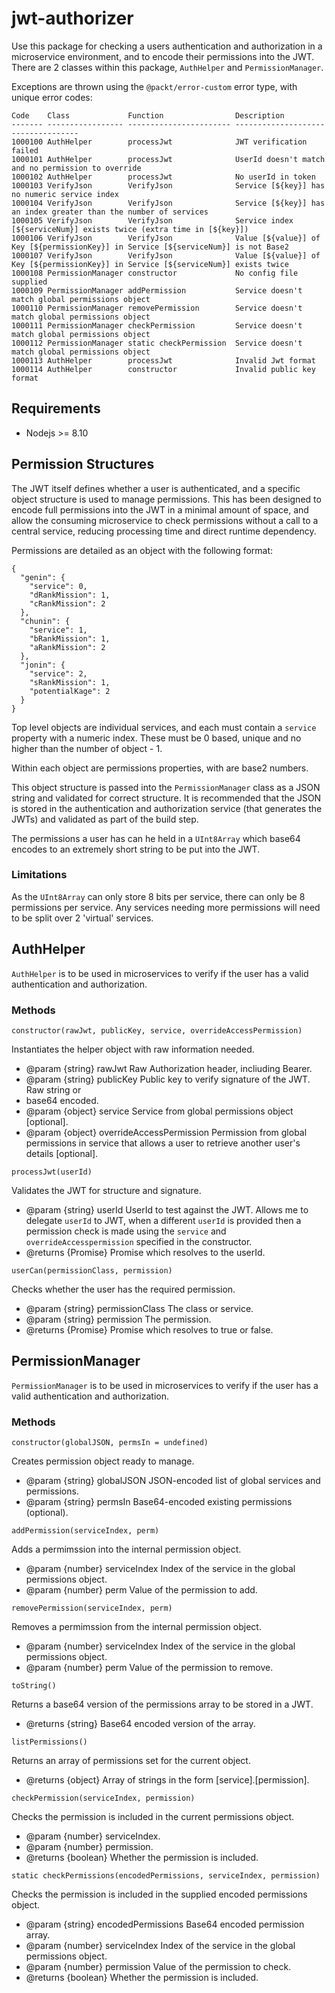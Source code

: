 # jwt-authorizer

Use this package for checking a users authentication and authorization in a microservice environment, and to encode their permissions into the JWT. There are 2 classes within this package, `AuthHelper` and `PermissionManager`.

Exceptions are thrown using the `@packt/error-custom` error type, with unique error codes:

```
Code    Class             Function                Description
------- ----------------- ----------------------- -----------------------------------
1000100 AuthHelper        processJwt              JWT verification failed
1000101 AuthHelper        processJwt              UserId doesn't match and no permission to override
1000102 AuthHelper        processJwt              No userId in token
1000103 VerifyJson        VerifyJson              Service [${key}] has no numeric service index
1000104 VerifyJson        VerifyJson              Service [${key}] has an index greater than the number of services
1000105 VerifyJson        VerifyJson              Service index [${serviceNum}] exists twice (extra time in [${key}])
1000106 VerifyJson        VerifyJson              Value [${value}] of Key [${permissionKey}] in Service [${serviceNum}] is not Base2
1000107 VerifyJson        VerifyJson              Value [${value}] of Key [${permissionKey}] in Service [${serviceNum}] exists twice
1000108 PermissionManager constructor             No config file supplied
1000109 PermissionManager addPermission           Service doesn't match global permissions object
1000110 PermissionManager removePermission        Service doesn't match global permissions object
1000111 PermissionManager checkPermission         Service doesn't match global permissions object
1000112 PermissionManager static checkPermission  Service doesn't match global permissions object
1000113 AuthHelper        processJwt              Invalid Jwt format
1000114 AuthHelper        constructor             Invalid public key format
```

## Requirements

* Nodejs >= 8.10

## Permission Structures

The JWT itself defines whether a user is authenticated, and a specific object structure is used to manage permissions. This has been designed to encode full permissions into the JWT in a minimal amount of space, and allow the consuming microservice to check permissions without a call to a central service, reducing processing time and direct runtime dependency.

Permissions are detailed as an object with the following format:
```
{
  "genin": {
    "service": 0,
    "dRankMission": 1,
    "cRankMission": 2
  },
  "chunin": {
    "service": 1,
    "bRankMission": 1,
    "aRankMission": 2
  },
  "jonin": {
    "service": 2,
    "sRankMission": 1,
    "potentialKage": 2
  }
}
```
Top level objects are individual services, and each must contain a `service` property with a numeric index. These must be 0 based, unique and no higher than the number of object - 1.

Within each object are permissions properties, with are base2 numbers.

This object structure is passed into the `PermissionManager` class as a JSON string and validated for correct structure. It is recommended that the JSON is stored in the authentication and authorization service (that generates the JWTs) and validated as part of the build step.

The permissions a user has can he held in a `UInt8Array` which base64 encodes to an extremely short string to be put into the JWT.

### Limitations

As the `UInt8Array` can only store 8 bits per service, there can only be 8 permissions per service. Any services needing more permissions will need to be split over 2 'virtual' services.

## AuthHelper

`AuthHelper` is to be used in microservices to verify if the user has a valid authentication and authorization.

### Methods

`constructor(rawJwt, publicKey, service, overrideAccessPermission)`

Instantiates the helper object with raw information needed.
   * @param {string} rawJwt Raw Authorization header, incliuding Bearer.
   * @param {string} publicKey Public key to verify signature of the JWT. Raw string or 
   * base64 encoded.
   * @param {object} service Service from global permissions object [optional].
   * @param {object} overrideAccessPermission Permission from global permissions in
      service that allows a user to retrieve another user's details [optional].

`processJwt(userId)`

Validates the JWT for structure and signature.
   * @param {string} userId UserId to test against the JWT. Allows me to delegate `userId` to JWT, when a different `userId` is provided then a permission check is made using the `service` and `overrideAccesspermission` specified in the constructor.
   * @returns {Promise<string>} Promise which resolves to the userId.

`userCan(permissionClass, permission)`

Checks whether the user has the required permission.
   * @param {string} permissionClass The class or service.
   * @param {string} permission The permission.
   * @returns {Promise<boolean>} Promise which resolves to true or false.

## PermissionManager

`PermissionManager` is to be used in microservices to verify if the user has a valid authentication and authorization.

### Methods

`constructor(globalJSON, permsIn = undefined)`

Creates permission object ready to manage.
   * @param  {string} globalJSON JSON-encoded list of global services and permissions.
   * @param  {string} permsIn Base64-encoded existing permissions (optional).

`addPermission(serviceIndex, perm)`

Adds a permimssion into the internal permission object.
   * @param  {number} serviceIndex Index of the service in the global permissions object.
   * @param  {number} perm Value of the permission to add.

`removePermission(serviceIndex, perm)`

Removes a permimssion from the internal permission object.
   * @param  {number} serviceIndex Index of the service in the global permissions object.
   * @param  {number} perm Value of the permission to remove.

`toString()`

Returns a base64 version of the permissions array to be stored in a JWT.
   * @returns {string} Base64 encoded version of the array.

`listPermissions()`

Returns an array of permissions set for the current object.
   * @returns {object} Array of strings in the form [service].[permission].

`checkPermission(serviceIndex, permission)`

Checks the permission is included in the current permissions object.
   * @param  {number} serviceIndex.
   * @param  {number} permission.
   * @returns {boolean} Whether the permission is included.

`static checkPermissions(encodedPermissions, serviceIndex, permission)`

Checks the permission is included in the supplied encoded permissions object.
   * @param  {string} encodedPermissions Base64 encoded permission array.
   * @param  {number} serviceIndex Index of the service in the global permissions object.
   * @param  {number} permission Value of the permission to check.
   * @returns {boolean} Whether the permission is included.
